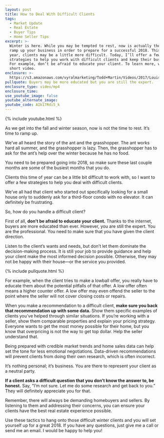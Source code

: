 ```yaml
---
layout: post
title: How to Deal With Difficult Clients
tags:
  - Market Update
  - Real Estate
  - Buyer Tips
  - Home Seller Tips
excerpt: >-
  Winter is here. While you may be tempted to rest, now is actually the time to
  ramp up your business in order to prepare for a successful 2018. This time of
  year, clients may be a little more difficult. Today, I’ll offer a few
  strategies to help you work with difficult clients and keep their business.
  For example, don’t be afraid to educate your client. To learn more, watch this
  short video.
enclosure: >-
  https://s3.amazonaws.com/vyralmarketing/Todd+Martin/Videos/2017/Louisville+Real+Estate-+Recruiting.mp4
pullquote: Buyers may be more educated but you are still the expert.
enclosure_type: video/mp4
enclosure_time:
use_youtube_image: false
youtube_alternate_image:
youtube_code: AIk17Rdi5_k
---
```



{% include youtube.html %}

As we get into the fall and winter season, now is not the time to rest. It’s time to ramp up.

We’ve all heard the story of the ant and the grasshopper. The ant works hard all summer, and the grasshopper is lazy. Then, the grasshopper has to ask for the ant’s help over the winter because he has no food.

You need to be prepared going into 2018, so make sure these last couple months are some of the busiest months that you do.

Clients this time of year can be a little bit difficult to work with, so I want to offer a few strategies to help you deal with difficult clients.

We’ve all had that client who started out specifically looking for a small house only to suddenly ask for a third-floor condo with no elevator. It can definitely be frustrating.

So, how do you handle a difficult client?

First of all, **don’t be afraid to educate your client.** Thanks to the internet, buyers are more educated than ever. However, you are still the expert. You are the professional. You need to make sure that you have given the client direction.

Listen to the client’s wants and needs, but don’t let them dominate the decision-making process. It is still your job to provide guidance and help your client make the most informed decision possible. Otherwise, they may not be happy with their house—or the service you provided.

{% include pullquote.html %}

For example, when the client tries to make a lowball offer, you really have to educate them about the potential pitfalls of that offer. A low offer often means a higher counter offer. A low offer may even offend the seller to the point where the seller will not cover closing costs or repairs.

When you make a recommendation to a difficult client, **make sure you back that recommendation up with some data.** Show them specific examples of clients you’ve helped through similar situations. If you’re working with a seller, show them comparable properties and explain your pricing strategy. Everyone wants to get the most money possible for their home, but you know that overpricing is not the way to get top dollar. Help the seller understand that.

Being prepared with credible market trends and home sales data can help set the tone for less emotional negotiations. Data-driven recommendations will prevent clients from doing their own research, which is often incorrect.

It’s nothing personal; it’s business. You are there to represent your client as a neutral party.

**If a client asks a difficult question that you don’t know the answer to, be honest.** Say, “I’m not sure. Let me do some research and get back to you.” They will definitely appreciate you for that.

Remember, there will always be demanding homebuyers and sellers. By listening to them and addressing their concerns, you can ensure your clients have the best real estate experience possible.

Use these tactics to hang onto those difficult winter clients and you will set yourself up for a great 2018. If you have any questions, just give me a call or send me an email. I would be happy to help you!